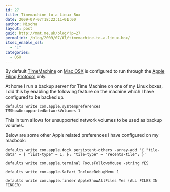 ```yaml
---
id: 27
title: Timemachine to a Linux Box
date: 2009-07-07T18:22:11+01:00
author: Mischa
layout: post
guid: http://mmt.me.uk/blog/?p=27
permalink: /blog/2009/07/07/timemachine-to-a-linux-box/
itsec_enable_ssl:
  - "1"
categories:
  - OSX
---
```

By default [TimeMachine](http://www.apple.com/macosx/features/timemachine.html) on [Mac OSX](http://www.apple.com/macosx/) is configured to run through the [Apple Filing Protocol](http://en.wikipedia.org/wiki/Apple_Filing_Protocol) only. 

At home I run a backup server for Time Machine on one of my Linux boxes, I did this by enabling the following feature on the machine which I have configured to be backed up. 

`defaults write com.apple.systempreferences TMShowUnsupportedNetworkVolumes 1` 

This in turn allows for unsupported network volumes to be used as backup volumes. 

Below are some other Apple related preferences I have configured on my macbook:

`defaults write com.apple.dock persistent-others -array-add '{ "tile-data" = { "list-type" = 1; }; "tile-type" = "recents-tile"; }'`

`defaults write com.apple.terminal FocusFollowsMouse -string YES`

`defaults write com.apple.Safari IncludeDebugMenu 1`

`defaults write com.apple.finder AppleShowAllFiles Yes (ALL FILES IN FINDER)`

